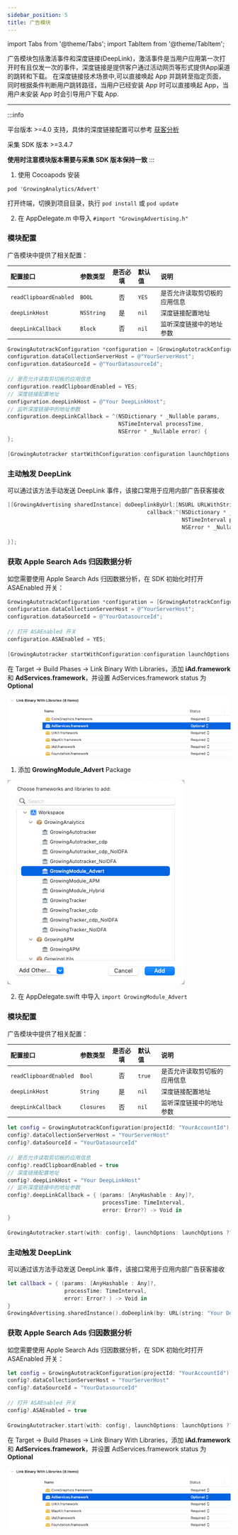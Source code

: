 ```yaml
---
sidebar_position: 5
title: 广告模块
---
```


import Tabs from '@theme/Tabs';
import TabItem from '@theme/TabItem';

广告模块包括激活事件和深度链接(DeepLink)，激活事件是当用户应用第一次打开时有且仅发一次的事件，深度链接是提供客户通过活动网页等形式提供App渠道的跳转和下载。 在深度链接技术场景中,可以直接唤起 App 并跳转至指定页面，同时根据条件判断用户跳转路径，当用户已经安装 App 时可以直接唤起 App，当用户未安装 App 时会引导用户下载 App.

--------
:::info

平台版本 >=4.0 支持，具体的深度链接配置可以参考 [获客分析](https://docs.growingio.com/op-help/docs/4.0/product-manual/acquisition-analytics/acquisition-tracing/)

采集 SDK 版本 >=3.4.7

**使用时注意模块版本需要与采集 SDK 版本保持一致**
:::

<Tabs>
  <TabItem value="cocoapods" label="Cocoapods集成" default>

1. 使用 Cocoapods 安装

```shell
pod 'GrowingAnalytics/Advert'
```

打开终端，切换到项目目录，执行 `pod install` 或 `pod update`

2. 在 AppDelegate.m 中导入 `#import "GrowingAdvertising.h"`

### 模块配置

广告模块中提供了相关配置：

| 配置接口               | 参数类型   | 是否必填 | 默认值 | 说明                         |
| :--------------------- | :--------- | :------: | :----- | :--------------------------- |
| `readClipboardEnabled` | `BOOL`     |    否    | `YES`  | 是否允许读取剪切板的应用信息 |
| `deepLinkHost`         | `NSString` |    是    | `nil`  | 深度链接配置地址             |
| `deepLinkCallback`     | `Block`    |    否    | `nil`  | 监听深度链接中的地址参数     |

```objectivec
GrowingAutotrackConfiguration *configuration = [GrowingAutotrackConfiguration configurationWithProjectId:@"YourAccountId"];
configuration.dataCollectionServerHost = @"YourServerHost";
configuration.dataSourceId = @"YourDatasourceId";

// 是否允许读取剪切板的应用信息
configuration.readClipboardEnabled = YES;
// 深度链接配置地址
configuration.deepLinkHost = @"Your DeepLinkHost";
// 监听深度链接中的地址参数
configuration.deepLinkCallback = ^(NSDictionary * _Nullable params, 
                                   NSTimeInterval processTime, 
                                   NSError * _Nullable error) {
};

[GrowingAutotracker startWithConfiguration:configuration launchOptions:launchOptions];
```

### 主动触发 DeepLink

可以通过该方法手动发送 DeepLink 事件，该接口常用于应用内部广告获客接收

```objectivec
[[GrowingAdvertising sharedInstance] doDeeplinkByUrl:[NSURL URLWithString:@"Your DeepLinkHost"]
                                            callback:^(NSDictionary * _Nullable params,
                                                       NSTimeInterval processTime,
                                                       NSError * _Nullable error) {
        
}];
```

### 获取 Apple Search Ads 归因数据分析

如您需要使用 Apple Search Ads 归因数据分析，在 SDK 初始化时打开 ASAEnabled 开关：

```objectivec
GrowingAutotrackConfiguration *configuration = [GrowingAutotrackConfiguration configurationWithProjectId:@"YourAccountId"];
configuration.dataCollectionServerHost = @"YourServerHost";
configuration.dataSourceId = @"YourDatasourceId";

// 打开 ASAEnabled 开关
configuration.ASAEnabled = YES;

[GrowingAutotracker startWithConfiguration:configuration launchOptions:launchOptions];
```

在 Target -> Build Phases -> Link Binary With Libraries，添加 **iAd.framework** 和 **AdServices.framework**，并设置 AdServices.framework status 为 **Optional**

![AdServices Framework](./../../../static/img/ios/adservices_framework.png)

  </TabItem>
  <TabItem value="swiftPM" label="Swift Package Manager集成">

1. 添加 **GrowingModule_Advert** Package

![add Package](./../../../static/img/ios/add_package_advert.png)

2. 在 AppDelegate.swift 中导入 `import GrowingModule_Advert`

### 模块配置

广告模块中提供了相关配置：

| 配置接口               | 参数类型   | 是否必填 | 默认值 | 说明                         |
| :--------------------- | :--------- | :------: | :----- | :--------------------------- |
| `readClipboardEnabled` | `Bool`     |    否    | `true` | 是否允许读取剪切板的应用信息 |
| `deepLinkHost`         | `String`   |    是    | `nil`  | 深度链接配置地址             |
| `deepLinkCallback`     | `Closures` |    否    | `nil`  | 监听深度链接中的地址参数     |

```swift
let config = GrowingAutotrackConfiguration(projectId: "YourAccountId")
config?.dataCollectionServerHost = "YourServerHost"
config?.dataSourceId = "YourDatasourceId"

// 是否允许读取剪切板的应用信息
config?.readClipboardEnabled = true
// 深度链接配置地址
config?.deepLinkHost = "Your DeepLinkHost"
// 监听深度链接中的地址参数
config?.deepLinkCallback = { (params: [AnyHashable : Any]?, 
                              processTime: TimeInterval, 
                              error: Error?) -> Void in
}

GrowingAutotracker.start(with: config!, launchOptions: launchOptions ?? [:])
```

### 主动触发 DeepLink

可以通过该方法手动发送 DeepLink 事件，该接口常用于应用内部广告获客接收

```swift
let callback = { (params: [AnyHashable : Any]?, 
                  processTime: TimeInterval, 
                  error: Error? ) -> Void in
}
GrowingAdvertising.sharedInstance().doDeeplink(by: URL(string: "Your DeepLinkHost")!, callback: callback)
```

### 获取 Apple Search Ads 归因数据分析

如您需要使用 Apple Search Ads 归因数据分析，在 SDK 初始化时打开 ASAEnabled 开关：

```swift
let config = GrowingAutotrackConfiguration(projectId: "YourAccountId")
config?.dataCollectionServerHost = "YourServerHost"
config?.dataSourceId = "YourDatasourceId"

// 打开 ASAEnabled 开关
config?.ASAEnabled = true

GrowingAutotracker.start(with: config!, launchOptions: launchOptions ?? [:])
```

在 Target -> Build Phases -> Link Binary With Libraries，添加 **iAd.framework** 和 **AdServices.framework**，并设置 AdServices.framework status 为 **Optional**

![AdServices Framework](./../../../static/img/ios/adservices_framework.png)

  </TabItem>
</Tabs>
